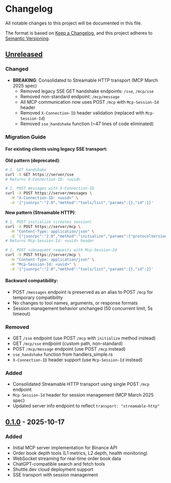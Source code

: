 # Changelog

All notable changes to this project will be documented in this file.

The format is based on [Keep a Changelog](https://keepachangelog.com/en/1.0.0/),
and this project adheres to [Semantic Versioning](https://semver.org/spec/v2.0.0.html).

## [Unreleased]

### Changed
- **BREAKING**: Consolidated to Streamable HTTP transport (MCP March 2025 spec)
  - Removed legacy SSE GET handshake endpoints: `/sse`, `/mcp/sse`
  - Removed non-standard endpoint: `/mcp/message`
  - All MCP communication now uses POST `/mcp` with `Mcp-Session-Id` header
  - Removed `X-Connection-ID` header validation (replaced with `Mcp-Session-Id`)
  - Removed `sse_handshake` function (~47 lines of code eliminated)

### Migration Guide

#### For existing clients using legacy SSE transport:

**Old pattern (deprecated)**:
```bash
# 1. GET handshake
curl -X GET https://server/sse
# Returns X-Connection-ID: <uuid>

# 2. POST messages with X-Connection-ID
curl -X POST https://server/messages \
  -H "X-Connection-ID: <uuid>" \
  -d '{"jsonrpc":"2.0","method":"tools/list","params":{},"id":1}'
```

**New pattern (Streamable HTTP)**:
```bash
# 1. POST initialize (creates session)
curl -X POST https://server/mcp \
  -H "Content-Type: application/json" \
  -d '{"jsonrpc":"2.0","method":"initialize","params":{"protocolVersion":"2024-11-05","capabilities":{},"clientInfo":{"name":"client","version":"1.0"}},"id":1}'
# Returns Mcp-Session-Id: <uuid> header

# 2. POST subsequent requests with Mcp-Session-Id
curl -X POST https://server/mcp \
  -H "Content-Type: application/json" \
  -H "Mcp-Session-Id: <uuid>" \
  -d '{"jsonrpc":"2.0","method":"tools/list","params":{},"id":2}'
```

#### Backward compatibility:

- POST `/messages` endpoint is preserved as an alias to POST `/mcp` for temporary compatibility
- No changes to tool names, arguments, or response formats
- Session management behavior unchanged (50 concurrent limit, 5s timeout)

### Removed
- GET `/sse` endpoint (use POST `/mcp` with `initialize` method instead)
- GET `/mcp/sse` endpoint (custom path, non-standard)
- POST `/mcp/message` endpoint (use POST `/mcp` instead)
- `sse_handshake` function from handlers_simple.rs
- `X-Connection-ID` header support (use `Mcp-Session-Id` instead)

### Added
- Consolidated Streamable HTTP transport using single POST `/mcp` endpoint
- `Mcp-Session-Id` header for session management (MCP March 2025 spec)
- Updated server info endpoint to reflect `transport: "streamable-http"`

## [0.1.0] - 2025-10-17

### Added
- Initial MCP server implementation for Binance API
- Order book depth tools (L1 metrics, L2 depth, health monitoring)
- WebSocket streaming for real-time order book data
- ChatGPT-compatible search and fetch tools
- Shuttle.dev cloud deployment support
- SSE transport with session management

[Unreleased]: https://github.com/forgequant/mcp-provider-binance/compare/v0.1.0...HEAD
[0.1.0]: https://github.com/forgequant/mcp-provider-binance/releases/tag/v0.1.0

